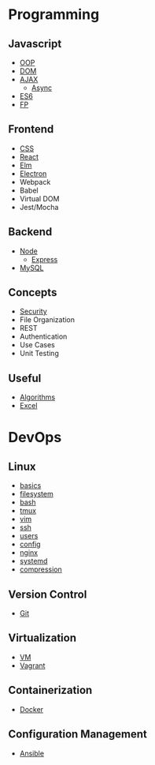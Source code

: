 # Programming

## Javascript
- [OOP](./topics/oop.md)
- [DOM](./topics/dom.md)
- [AJAX](./topics/ajax.md)
    - [Async](./topics/async.md)
- [ES6](./topics/es6.md)
- [FP](./topics/fp.md)

## Frontend
- [CSS](./topics/css.md)
- [React](./topics/react.md)
- [Elm](./topics/elm.md)
- [Electron](./topics/electron.md)
- Webpack
- Babel
- Virtual DOM
- Jest/Mocha

## Backend
- [Node](./topics/node.md)
    - [Express](./topics/express.md)
- [MySQL](./topics/mysql.md)

## Concepts
- [Security](./topics/security.md)
- File Organization
- REST
- Authentication
- Use Cases
- Unit Testing

## Useful
- [Algorithms](./topics/algos.md)
- [Excel](./topics/excel.md)

# DevOps

## Linux
- [basics](./topics/basics.md)
- [filesystem](./topics/filesystem.md)
- [bash](./topics/bash.md)
- [tmux](./topics/tmux.md)
- [vim](./topics/vim.md)
- [ssh](./topics/ssh.md)
- [users](./topics/users.md)
- [config](./topics/config.md)
- [nginx](./topics/nginx.md)
- [systemd](./topics/systemd.md)
- [compression](./topics/compression.md)

## Version Control
- [Git](./topics/git.md)

## Virtualization
- [VM](./topics/vm.md)
- [Vagrant](./topics/vagrant.md)

## Containerization
- [Docker](./topics/docker.md)

## Configuration Management
- [Ansible](./topics/ansible.md)
